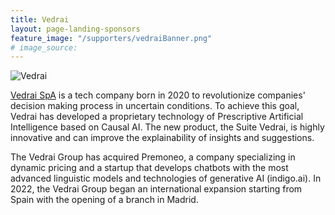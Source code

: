 ```yaml
---
title: Vedrai
layout: page-landing-sponsors
feature_image: "/supporters/vedraiBanner.png"
# image_source:
---
```


![Vedrai](../assets/images/supporters/vedraiPic.png)

[Vedrai SpA](https://www.vedrai.com/) is a tech company born in 2020 to revolutionize companies' decision making process in uncertain conditions. To achieve this goal, Vedrai has developed a proprietary technology of Prescriptive Artificial Intelligence based on Causal AI. The new product, the Suite Vedrai, is highly innovative and can improve the explainability of insights and suggestions. 

The Vedrai Group has acquired Premoneo, a company specializing in dynamic pricing and a startup that develops chatbots with the most advanced linguistic models and technologies of generative AI (indigo.ai). In 2022, the Vedrai Group began an international expansion starting from Spain with the opening of a branch in Madrid.
